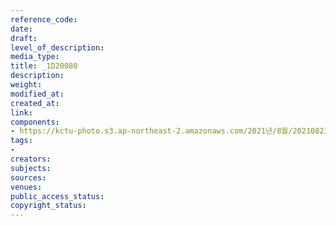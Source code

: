 ```yaml
---
reference_code: 
date: 
draft: 
level_of_description: 
media_type: 
title: _1D20080
description: 
weight: 
modified_at: 
created_at: 
link: 
components:
- https://kctu-photo.s3.ap-northeast-2.amazonaws.com/2021년/8월/20210823_전국+6개+지하철+노조+총투쟁+선포+기자회견/_1D20080.jpg
tags:
- 
creators: 
subjects: 
sources: 
venues: 
public_access_status: 
copyright_status: 
---
```

